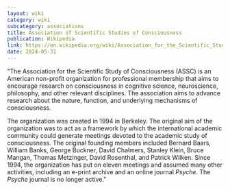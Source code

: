 ```yaml
---
layout: wiki
category: wiki
subcategory: associations
title: Association of Scientific Studies of Consciousness
publication: Wikipedia
link: https://en.wikipedia.org/wiki/Association_for_the_Scientific_Study_of_Consciousness
date: 2024-05-31
---
```


"The Association for the Scientific Study of Consciousness (ASSC) is an American non-profit organization for professional membership that aims to encourage research on consciousness in cognitive science, neuroscience, philosophy, and other relevant disciplines. The association aims to advance research about the nature, function, and underlying mechanisms of consciousness.

The organization was created in 1994 in Berkeley. The original aim of the organization was to act as a framework by which the international academic community could generate meetings devoted to the academic study of consciousness. The original founding members included Bernard Baars, William Banks, George Buckner, David Chalmers, Stanley Klein, Bruce Mangan, Thomas Metzinger, David Rosenthal, and Patrick Wilken. Since 1994, the organization has put on eleven meetings and assumed many other activities, including an e-print archive and an online journal *Psyche*. The *Psyche* journal is no longer active."
